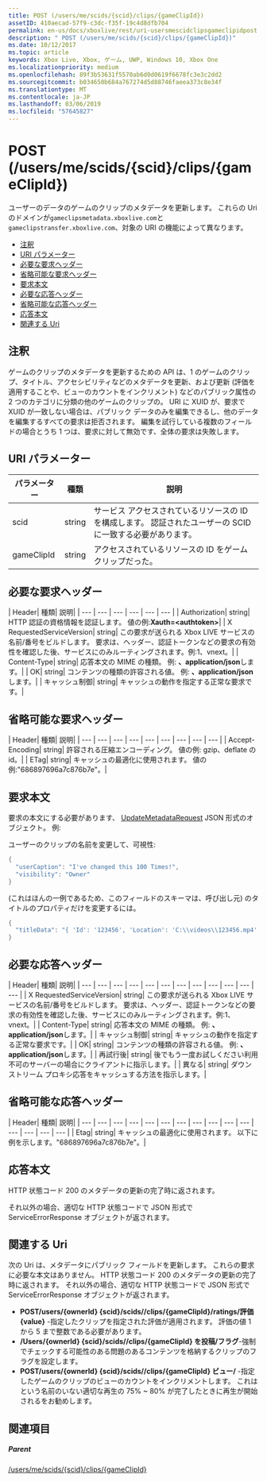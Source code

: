 ```yaml
---
title: POST (/users/me/scids/{scid}/clips/{gameClipId})
assetID: 410aecad-57f9-c3dc-f35f-19c4d8dfb704
permalink: en-us/docs/xboxlive/rest/uri-usersmescidclipsgameclipidpost.html
description: " POST (/users/me/scids/{scid}/clips/{gameClipId})"
ms.date: 10/12/2017
ms.topic: article
keywords: Xbox Live, Xbox, ゲーム, UWP, Windows 10, Xbox One
ms.localizationpriority: medium
ms.openlocfilehash: 89f3b53631f5570ab6d0d0619f6678fc3e3c2dd2
ms.sourcegitcommit: b034650b684a767274d5d88746faeea373c8e34f
ms.translationtype: MT
ms.contentlocale: ja-JP
ms.lasthandoff: 03/06/2019
ms.locfileid: "57645827"
---
```

# <a name="post-usersmescidsscidclipsgameclipid"></a>POST (/users/me/scids/{scid}/clips/{gameClipId})
ユーザーのデータのゲームのクリップのメタデータを更新します。 これらの Uri のドメインが`gameclipsmetadata.xboxlive.com`と`gameclipstransfer.xboxlive.com`、対象の URI の機能によって異なります。
 
  * [注釈](#ID4EX)
  * [URI パラメーター](#ID4EAB)
  * [必要な要求ヘッダー](#ID4ELB)
  * [省略可能な要求ヘッダー](#ID4EXD)
  * [要求本文](#ID4EAF)
  * [必要な応答ヘッダー](#ID4EVF)
  * [省略可能な応答ヘッダー](#ID4EJAAC)
  * [応答本文](#ID4EJBAC)
  * [関連する Uri](#ID4EWBAC)
 
<a id="ID4EX"></a>

 
## <a name="remarks"></a>注釈
 
ゲームのクリップのメタデータを更新するための API は、1 のゲームのクリップ、タイトル、アクセシビリティなどのメタデータを更新、および更新 (評価を適用することや、ビューのカウントをインクリメント) などのパブリック属性の 2 つのカテゴリに分類の他のゲームのクリップの。 URI に XUID が、要求で XUID が一致しない場合は、パブリック データのみを編集できるし、他のデータを編集するすべての要求は拒否されます。 編集を試行している複数のフィールドの場合とうち 1 つは、要求に対して無効です、全体の要求は失敗します。
  
<a id="ID4EAB"></a>

 
## <a name="uri-parameters"></a>URI パラメーター
 
| パラメーター| 種類| 説明| 
| --- | --- | --- | 
| scid| string| サービス アクセスされているリソースの ID を構成します。 認証されたユーザーの SCID に一致する必要があります。| 
| gameClipId| string| アクセスされているリソースの ID をゲーム クリップだった。| 
  
<a id="ID4ELB"></a>

 
## <a name="required-request-headers"></a>必要な要求ヘッダー
 
| Header| 種類| 説明| 
| --- | --- | --- | --- | --- | --- | 
| Authorization| string| HTTP 認証の資格情報を認証します。 値の例:<b>Xauth=&lt;authtoken></b>| 
| X RequestedServiceVersion| string| この要求が送られる Xbox LIVE サービスの名前/番号をビルドします。 要求は、ヘッダー、認証トークンなどの要求の有効性を確認した後、サービスにのみルーティングされます。例:1、vnext。| 
| Content-Type| string| 応答本文の MIME の種類。 例: <b>、application/json</b>します。| 
| OK| string| コンテンツの種類の許容される値。 例: <b>、application/json</b>します。| 
| キャッシュ制御| string| キャッシュの動作を指定する正常な要求です。| 
  
<a id="ID4EXD"></a>

 
## <a name="optional-request-headers"></a>省略可能な要求ヘッダー
 
| Header| 種類| 説明| 
| --- | --- | --- | --- | --- | --- | --- | --- | --- | 
| Accept-Encoding| string| 許容される圧縮エンコーディング。 値の例: gzip、deflate の id。| 
| ETag| string| キャッシュの最適化に使用されます。 値の例:"686897696a7c876b7e"。| 
  
<a id="ID4EAF"></a>

 
## <a name="request-body"></a>要求本文
 
要求の本文にする必要があります、 [UpdateMetadataRequest](../../json/json-updatemetadatarequest.md) JSON 形式のオブジェクト。 例:
 
ユーザーのクリップの名前を変更して、可視性:
 

```cpp
{
  "userCaption": "I've changed this 100 Times!",
  "visibility": "Owner"
}

```

 
(これはほんの一例であるため、このフィールドのスキーマは、呼び出し元) のタイトルのプロパティだけを変更するには。
 

```cpp
{
  "titleData": "{ 'Id': '123456', 'Location': 'C:\\videos\\123456.mp4' }"
}

```

  
<a id="ID4EVF"></a>

 
## <a name="required-response-headers"></a>必要な応答ヘッダー
 
| Header| 種類| 説明| 
| --- | --- | --- | --- | --- | --- | --- | --- | --- | --- | --- | --- | 
| X RequestedServiceVersion| string| この要求が送られる Xbox LIVE サービスの名前/番号をビルドします。 要求は、ヘッダー、認証トークンなどの要求の有効性を確認した後、サービスにのみルーティングされます。例:1、vnext。| 
| Content-Type| string| 応答本文の MIME の種類。 例: <b>、application/json</b>します。| 
| キャッシュ制御| string| キャッシュの動作を指定する正常な要求です。| 
| OK| string| コンテンツの種類の許容される値。 例: <b>、application/json</b>します。| 
| 再試行後| string| 後でもう一度お試しください利用不可のサーバーの場合にクライアントに指示します。| 
| 異なる| string| ダウン ストリーム プロキシ応答をキャッシュする方法を指示します。| 
  
<a id="ID4EJAAC"></a>

 
## <a name="optional-response-headers"></a>省略可能な応答ヘッダー
 
| Header| 種類| 説明| 
| --- | --- | --- | --- | --- | --- | --- | --- | --- | --- | --- | --- | --- | --- | --- | 
| Etag| string| キャッシュの最適化に使用されます。 以下に例を示します。"686897696a7c876b7e"。| 
  
<a id="ID4EJBAC"></a>

 
## <a name="response-body"></a>応答本文
 
HTTP 状態コード 200 のメタデータの更新の完了時に返されます。
 
それ以外の場合、適切な HTTP 状態コードで JSON 形式で ServiceErrorResponse オブジェクトが返されます。
  
<a id="ID4EWBAC"></a>

 
## <a name="related-uris"></a>関連する Uri
 
次の Uri は、メタデータにパブリック フィールドを更新します。 これらの要求に必要な本文はありません。 HTTP 状態コード 200 のメタデータの更新の完了時に返されます。 それ以外の場合、適切な HTTP 状態コードで JSON 形式で ServiceErrorResponse オブジェクトが返されます。
 
   * **POST/users/{ownerId} {scid}/scids//clips/{gameClipId}/ratings/評価 {value}** -指定したクリップを指定された評価が適用されます。 評価の値 1 から 5 まで整数である必要があります。
   * **/Users/{ownerId} {scid}/scids//clips/{gameClipId} を投稿/フラグ**-強制でチェックする可能性のある問題のあるコンテンツを格納するクリップのフラグを設定します。
   * **POST/users/{ownerId} {scid}/scids//clips/{gameClipId} ビュー/** -指定したゲームのクリップのビューのカウントをインクリメントします。 これはという名前のいない適切な再生の 75% ~ 80% が完了したときに再生が開始されるをお勧めします。
   
<a id="ID4EMCAC"></a>

 
## <a name="see-also"></a>関連項目
 
<a id="ID4EOCAC"></a>

 
##### <a name="parent"></a>Parent 

[/users/me/scids/{scid}/clips/{gameClipId}](uri-usersmescidclipsgameclipid.md)

   